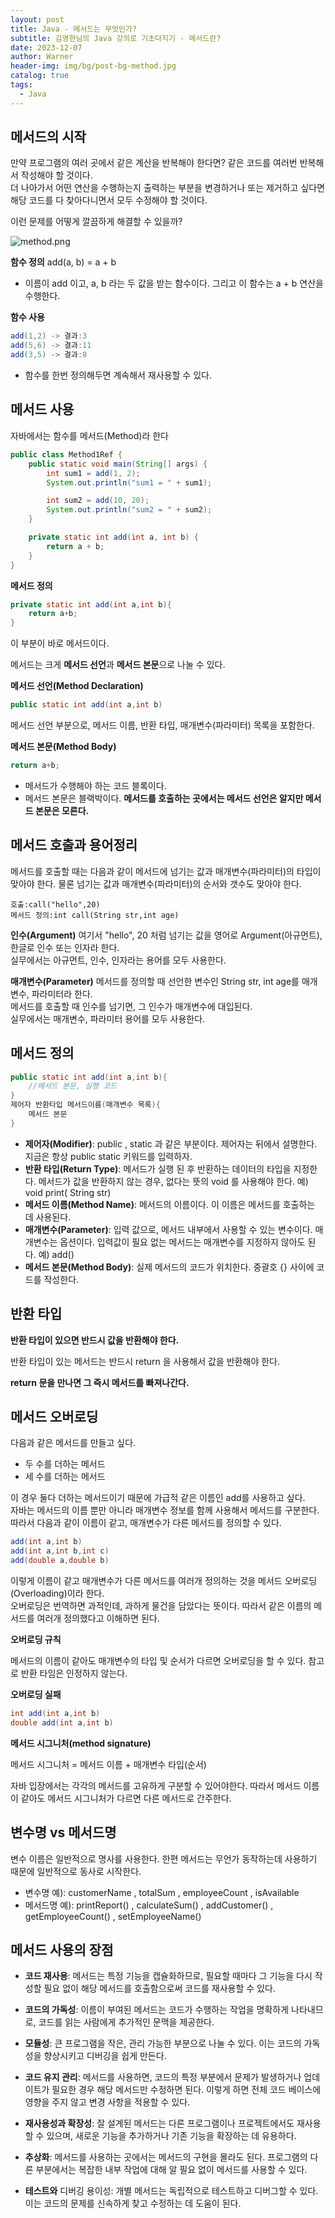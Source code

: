 ```yaml
---
layout: post
title: Java - 메서드는 무엇인가?
subtitle: 김영한님의 Java 강의로 기초다지기 - 메서드란?
date: 2023-12-07
author: Warner
header-img: img/bg/post-bg-method.jpg
catalog: true
tags:
  - Java
---
```


## 메서드의 시작

만약 프로그램의 여러 곳에서 같은 계산을 반복해야 한다면? 같은 코드를 여러번 반복해서 작성해야 할 것이다.\
더 나아가서 어떤 연산을 수행하는지 출력하는 부분을 변경하거나 또는 제거하고 싶다면 해당 코드를 다 찾아다니면서 모두 수정해야 할 것이다.

이런 문제를 어떻게 깔끔하게 해결할 수 있을까?

![method.png](/img/post/2023/2023-12-07/method.png)

**함수 정의**
add(a, b) = a + b

- 이름이 add 이고, a, b 라는 두 값을 받는 함수이다. 그리고 이 함수는 a + b 연산을 수행한다.

**함수 사용**

~~~ java
add(1,2) -> 결과:3
add(5,6) -> 결과:11
add(3,5) -> 결과:8
~~~

- 함수를 한번 정의해두면 계속해서 재사용할 수 있다.

## 메서드 사용

자바에서는 함수를 메서드(Method)라 한다

~~~java
public class Method1Ref {
    public static void main(String[] args) {
        int sum1 = add(1, 2);
        System.out.println("sum1 = " + sum1);

        int sum2 = add(10, 20);
        System.out.println("sum2 = " + sum2);
    }

    private static int add(int a, int b) {
        return a + b;
    }
}
~~~

**메서드 정의**

~~~java
private static int add(int a,int b){
    return a+b;
}
~~~

이 부분이 바로 메서드이다.

메서드는 크게 **메서드 선언**과 **메서드 본문**으로 나눌 수 있다.

**메서드 선언(Method Declaration)**

~~~java
public static int add(int a,int b)
~~~

메서드 선언 부분으로, 메서드 이름, 반환 타입, 매개변수(파라미터) 목록을 포함한다.

**메서드 본문(Method Body)**

~~~java
return a+b;
~~~

- 메서드가 수행해야 하는 코드 블록이다.
- 메서드 본문은 블랙박이다. **메서드를 호출하는 곳에서는 메서드 선언은 알지만 메서드 본문은 모른다.**

## 메서드 호출과 용어정리

메서드를 호출할 때는 다음과 같이 메서드에 넘기는 값과 매개변수(파라미터)의 타입이 맞아야 한다. 물론 넘기는 값과
매개변수(파라미터)의 순서와 갯수도 맞아야 한다.

~~~text
호출:call("hello",20)
메서드 정의:int call(String str,int age)
~~~

**인수(Argument)**
여기서 "hello", 20 처럼 넘기는 값을 영어로 Argument(아규먼트), 한글로 인수 또는 인자라 한다.\
실무에서는 아규먼트, 인수, 인자라는 용어를 모두 사용한다.

**매개변수(Parameter)**
메서드를 정의할 때 선언한 변수인 String str, int age를 매개변수, 파라미터라 한다.\
메서드를 호출할 때 인수를 넘기면, 그 인수가 매개변수에 대입된다.\
실무에서는 매개변수, 파라미터 용어를 모두 사용한다.

## 메서드 정의

~~~java
public static int add(int a,int b){
    //메서드 본문, 실행 코드
}
제어자 반환타입 메서드이름(매개변수 목록){
    메서드 본문
}
~~~

- **제어자(Modifier)**: public , static 과 같은 부분이다. 제어자는 뒤에서 설명한다. 지금은 항상 public static 키워드를 입력하자.
- **반환 타입(Return Type)**: 메서드가 실행 된 후 반환하는 데이터의 타입을 지정한다. 메서드가 값을 반환하지 않는 경우, 없다는 뜻의 void 를 사용해야 한다. 예) void print(
  String str)
- **메서드 이름(Method Name)**: 메서드의 이름이다. 이 이름은 메서드를 호출하는 데 사용된다.
- **매개변수(Parameter)**: 입력 값으로, 메서드 내부에서 사용할 수 있는 변수이다. 매개변수는 옵션이다. 입력값이 필요 없는 메서드는 매개변수를 지정하지 않아도 된다. 예) add()
- **메서드 본문(Method Body)**: 실제 메서드의 코드가 위치한다. 중괄호 {} 사이에 코드를 작성한다.

## 반환 타입

**반환 타입이 있으면 반드시 값을 반환해야 한다.**

반환 타입이 있는 메서드는 반드시 return 을 사용해서 값을 반환해야 한다.

**return 문을 만나면 그 즉시 메서드를 빠져나간다.**

## 메서드 오버로딩

다음과 같은 메서드를 만들고 싶다.

- 두 수를 더하는 메서드
- 세 수를 더하는 메서드

이 경우 둘다 더하는 메서드이기 때문에 가급적 같은 이름인 add를 사용하고 싶다.\
자바는 메서드의 이름 뿐만 아니라 매개변수 정보를 함께 사용해서 메서드를 구분한다.\
따라서 다음과 같이 이름이 같고, 매개변수가 다른 메서드를 정의할 수 있다.

~~~java
add(int a,int b)
add(int a,int b,int c)
add(double a,double b)
~~~

이렇게 이름이 같고 매개변수가 다른 메서드를 여러개 정의하는 것을 메서드 오버로딩(Overloading)이라 한다.\
오버로딩은 번역하면 과적인데, 과하게 물건을 담았다는 뜻이다. 따라서 같은 이름의 메서드를 여러개 정의했다고 이해하면 된다.

**오버로딩 규칙**

메서드의 이름이 같아도 매개변수의 타입 및 순서가 다르면 오버로딩을 할 수 있다. 참고로 반환 타임은 인정하지 않는다.

**오버로딩 실패**

~~~java
int add(int a,int b)
double add(int a,int b)
~~~

**메서드 시그니처(method signature)**

메서드 시그니처 = 메서드 이름 + 매개변수 타입(순서)

자바 입장에서는 각각의 메서드를 고유하게 구분할 수 있어야한다. 따라서 메서드 이름이 같아도 메서드 시그니처가 다르면 다른 메서드로 간주한다.


## 변수명 vs 메서드명

변수 이름은 일반적으로 명사를 사용한다. 한편 메서드는 무언가 동작하는데 사용하기 때문에 일반적으로 동사로 시작한다.

- 변수명 예): customerName , totalSum , employeeCount , isAvailable
- 메서드명 예): printReport() , calculateSum() , addCustomer() , getEmployeeCount() , setEmployeeName()

## 메서드 사용의 장점

- **코드 재사용**: 메서드는 특정 기능을 캡슐화하므로, 필요할 때마다 그 기능을 다시 작성할 필요 없이 해당 메서드를 호출함으로써 코드를 재사용할 수 있다.


- **코드의 가독성**: 이름이 부여된 메서드는 코드가 수행하는 작업을 명확하게 나타내므로, 코드를 읽는 사람에게 추가적인 문맥을 제공한다.


- **모듈성**: 큰 프로그램을 작은, 관리 가능한 부분으로 나눌 수 있다. 이는 코드의 가독성을 향상시키고 디버깅을 쉽게 만든다.


- **코드 유지 관리**: 메서드를 사용하면, 코드의 특정 부분에서 문제가 발생하거나 업데이트가 필요한 경우 해당 메서드만 수정하면 된다. 이렇게 하면 전체 코드 베이스에 영향을 주지 않고 변경 사항을 적용할 수
  있다.


- **재사용성과 확장성**: 잘 설계된 메서드는 다른 프로그램이나 프로젝트에서도 재사용할 수 있으며, 새로운 기능을 추가하거나 기존 기능을 확장하는 데 유용하다.


- **추상화**: 메서드를 사용하는 곳에서는 메서드의 구현을 몰라도 된다. 프로그램의 다른 부분에서는 복잡한 내부 작업에 대해 알 필요 없이 메서드를 사용할 수 있다.


- **테스트와** 디버깅 용이성: 개별 메서드는 독립적으로 테스트하고 디버그할 수 있다. 이는 코드의 문제를 신속하게 찾고 수정하는 데 도움이 된다.
